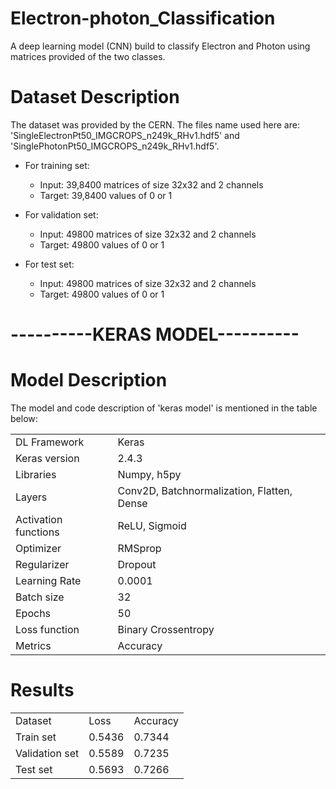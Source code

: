 # Electron-photon_Classification
A deep learning model (CNN) build to classify Electron and Photon using matrices provided of the two classes.

# Dataset Description
The dataset was provided by the CERN. The files name used here are: 'SingleElectronPt50_IMGCROPS_n249k_RHv1.hdf5' and 'SinglePhotonPt50_IMGCROPS_n249k_RHv1.hdf5'.

- For training set:
    - Input: 39,8400 matrices of size 32x32 and 2 channels
    - Target: 39,8400 values of 0 or 1

- For validation set:
    - Input: 49800 matrices of size 32x32 and 2 channels
    - Target: 49800 values of 0 or 1

- For test set:
    - Input: 49800 matrices of size 32x32 and 2 channels
    - Target: 49800 values of 0 or 1

# ----------KERAS MODEL----------
# Model Description
The model and code description of 'keras model' is mentioned in the table below:
<table>
    <tr>
        <td>DL Framework</td>
        <td>Keras</td>
    </tr>
        <tr>
        <td>Keras version</td>
        <td>2.4.3</td>
    </tr>    
    <tr>
        <td>Libraries</td>
        <td>Numpy, h5py</td>
    </tr>    
    <tr>
        <td>Layers</td>
        <td>Conv2D, Batchnormalization, Flatten, Dense</td>
    </tr>    
    <tr>
        <td>Activation functions</td>
        <td>ReLU, Sigmoid</td>
    </tr>    
    <tr>
        <td>Optimizer</td>
        <td>RMSprop</td>
    </tr>    
      <tr>
        <td>Regularizer</td>
        <td>Dropout</td>
    </tr>
    <tr>
        <td>Learning Rate</td>
        <td>0.0001</td>
    </tr>    
    <tr>
        <td>Batch size</td>
        <td>32</td>
    </tr>    
    <tr>
        <td>Epochs</td>
        <td>50</td>
    </tr>    
    <tr>
        <td>Loss function</td>
        <td>Binary Crossentropy</td>
    </tr>    
    <tr>
        <td>Metrics</td>
        <td>Accuracy</td>
    </tr>    
      
</table>

# Results
<table>
    <tr>
        <td>Dataset</td>
        <td>Loss</td>
        <td>Accuracy</td>
    </tr>
        <tr>
        <td>Train set</td>
        <td>0.5436</td>
        <td>0.7344</td>
    </tr>
    </tr>
        <tr>
        <td>Validation set</td>
        <td>0.5589</td>
        <td>0.7235</td>
    </tr>
        <tr>
        <td>Test set</td>
        <td>0.5693</td>
        <td>0.7266</td>
    </tr>
    
</table>

